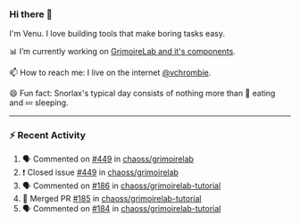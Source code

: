 ### Hi there 👋

I'm Venu. I love building tools that make boring tasks easy.

📊 I’m currently working on [GrimoireLab and it's components](https://chaoss.github.io/grimoirelab).

📫 How to reach me: I live on the internet [@vchrombie](https://www.google.co.in/search?q=vchrombie).

😄 Fun fact: Snorlax's typical day consists of nothing more than :doughnut: eating and :zzz: sleeping.

---

### :zap: Recent Activity

<!--START_SECTION:activity-->
1. 🗣 Commented on [#449](https://github.com/chaoss/grimoirelab/issues/449) in [chaoss/grimoirelab](https://github.com/chaoss/grimoirelab)
2. ❗️ Closed issue [#449](https://github.com/chaoss/grimoirelab/issues/449) in [chaoss/grimoirelab](https://github.com/chaoss/grimoirelab)
3. 🗣 Commented on [#186](https://github.com/chaoss/grimoirelab-tutorial/issues/186) in [chaoss/grimoirelab-tutorial](https://github.com/chaoss/grimoirelab-tutorial)
4. 🎉 Merged PR [#185](https://github.com/chaoss/grimoirelab-tutorial/pull/185) in [chaoss/grimoirelab-tutorial](https://github.com/chaoss/grimoirelab-tutorial)
5. 🗣 Commented on [#184](https://github.com/chaoss/grimoirelab-tutorial/issues/184) in [chaoss/grimoirelab-tutorial](https://github.com/chaoss/grimoirelab-tutorial)
<!--END_SECTION:activity-->

<!--
**vchrombie/vchrombie** is a ✨ _special_ ✨ repository because its `README.md` (this file) appears on your GitHub profile.

Here are some ideas to get you started:

- 🔭 I’m currently working on ...
- 🌱 I’m currently learning ...
- 👯 I’m looking to collaborate on ...
- 🤔 I’m looking for help with ...
- 💬 Ask me about ...
- 📫 How to reach me: ...
- 😄 Pronouns: ...
- ⚡ Fun fact: ...
-->
